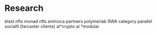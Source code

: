 # Research
blast nfts
monad nfts
animoca partners
polymerlab
RWA category
parallel
socialfi (farcaster clients)
ai*crypto
ai *modular
